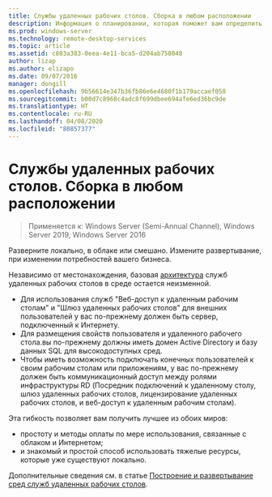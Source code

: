 ```yaml
---
title: Службы удаленных рабочих столов. Сборка в любом расположении
description: Информация о планировании, которая поможет вам определить, где разместить ваше развертывание служб удаленных рабочих столов.
ms.prod: windows-server
ms.technology: remote-desktop-services
ms.topic: article
ms.assetid: c803a383-0eea-4e11-bca5-d204ab758048
author: lizap
ms.author: elizapo
ms.date: 09/07/2016
manager: dongill
ms.openlocfilehash: 9b56614e347b36fb86e6e4680f1b179accaef058
ms.sourcegitcommit: b00d7c8968c4adc8f699dbee694afe6ed36bc9de
ms.translationtype: HT
ms.contentlocale: ru-RU
ms.lasthandoff: 04/08/2020
ms.locfileid: "80857377"
---
```

# <a name="remote-desktop-services---build-anywhere"></a>Службы удаленных рабочих столов. Сборка в любом расположении

>Применяется к: Windows Server (Semi-Annual Channel), Windows Server 2019, Windows Server 2016

Разверните локально, в облаке или смешано. Измените развертывание, при изменении потребностей вашего бизнеса.

Независимо от местонахождения, базовая [архитектура](desktop-hosting-logical-architecture.md) служб удаленных рабочих столов в среде остается неизменной.
- Для использования служб "Веб-доступ к удаленным рабочим столам" и "Шлюз удаленных рабочих столов" для внешних пользователей у вас по-прежнему должен быть сервер, подключенный к Интернету.
- Для размещения свойств пользователя и удаленного рабочего стола.вы по-прежнему должны иметь домен Active Directory и базу данных SQL для высокодоступных сред.
- Чтобы иметь возможность подключать конечных пользователей к своим рабочим столам или приложениям, у вас по-прежнему должен быть коммуникационный доступ между ролями инфраструктуры RD (Посредник подключений к удаленному столу, шлюз удаленных рабочих столов, лицензирование удаленных рабочих столов, и веб-доступ к удаленным рабочим столам).

Эта гибкость позволяет вам получить лучшее из обоих миров:
- простоту и методы оплаты по мере использования, связанные с облаком и Интернетом;
- и знакомый и простой способ использовать тяжелые ресурсы, которые уже существуют локально.

Дополнительные сведения см. в статье [Построение и развертывание сред служб удаленных рабочих столов](rds-build-and-deploy.md).